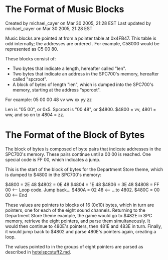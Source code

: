 # The Format of Music Blocks

Created by michael_cayer on Mar 30 2005, 21:28 EST
Last updated by michael_cayer on Mar 30 2005, 21:28 EST

Music blocks are pointed at from a pointer table at 0x4FB47. This table
is odd internally; the addresses are ordered <high> <low> <middle>. For
example, C58000 would be represented as C5 00 80.

These blocks consist of:
 - Two bytes that indicate a length, hereafter called "len".
 - Two bytes that indicate an address in the SPC700's memory, hereafter
   called "spcroot".
 - A block of bytes of length "len", which is dumped into the SPC700's
   memory, starting at the address "spcroot".

For example:
  05 00 00 48 vv ww xx yy zz

  Len is "05 00", or 0x5.
  Spcroot is "00 48", or $4800.
  $4800 = vv, 4801 = ww, and so on to 4804 = zz.

# The Format of the Block of Bytes

The block of bytes is composed of byte pairs that indicate addresses in
the SPC700's memory. These pairs continue until a 00 00 is reached.
One special code is FF 00, which indicates a jump.

This is the start of the block of bytes for the Department Store theme,
which is dumped to $4800 in the SPC700's memory:

$4800 = 2E 48
$4802 = 0E 48
$4804 = 1E 48
$4806 = 3E 48
$4808 = FF 00 <-- Loop code. Jump back...
$480A = 02 48 <-- ...to 4802.
$480C = 00 00 <-- End

These values are pointers to blocks of 16 (0x10) bytes, which in turn are
pointers, one for each of the eight sound channels. Returning to the
Department Store theme example, the game would go to $482E in SPC memory,
retrieve the eight pointers, and parse them simultaneously. It would then
continue to 480E's pointers, then 481E and 483E in turn. Finally, it would
jump back to $4802 and parse 480E's pointers again, creating a loop.

The values pointed to in the groups of eight pointers are parsed as described
in [hotelspcstuff2.md](hotelspcstuff2.md).